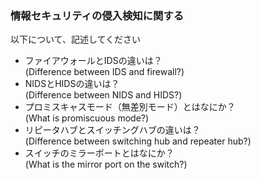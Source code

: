 ### 情報セキュリティの侵入検知に関する<br />
以下について、記述してください<br />

* ファイアウォールとIDSの違いは？<br />
(Difference between IDS and firewall?)<br />
* NIDSとHIDSの違いは？<br />
(Difference between NIDS and HIDS?)<br />
* プロミスキャスモード（無差別モード）とはなにか？<br />
(What is promiscuous mode?)<br />
* リピータハブとスイッチングハブの違いは？<br />
(Difference between switching hub and repeater hub?)<br />
* スイッチのミラーポートとはなにか？<br />
(What is the mirror port on the switch?)<br />
